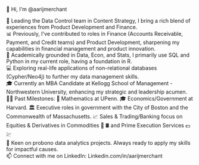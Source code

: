 👋 Hi, I'm @aarijmerchant

🧩 Leading the Data Control team in Content Strategy, I bring a rich blend of experiences from Product Development and Finance.
<br/>
📊 Previously, I've contributed to roles in Finance (Accounts Receivable, Payment, and Credit teams) and Product Development, sharpening my capabilities in financial management and product innovation.
<br/>
🌱 Academically grounded in Data, Econ, and Stats, I primarily use SQL and Python in my current role, having a foundation in R.
<br/>
:computer: Exploring real-life applications of non-relational databases (Cypher/Neo4j) to further my data management skills.
<br/>
🎓 Currently an MBA Candidate at Kellogg School of Management - Northwestern University, enhancing my strategic and leadership acumen.
<br/>
👨‍💻 Past Milestones:
:abacus: Mathematics at UPenn.
🎓 Economics/Government at Harvard.
🏛️ Executive roles in government with the City of Boston and the Commonwealth of Massachusetts.
📈 Sales & Trading/Banking focus on Equities & Derivatives in Commodities :corn: :oil_drum: and Prime Execution Services :dollar::chart:
<br/>
👀 Keen on probono data analytics projects. Always ready to apply my skills for impactful causes.
<br/>
📫 Connect with me on LinkedIn: Linkedin.com/in/aarijmerchant
<!---
aarijmerchant/aarijmerchant is a ✨ special ✨ repository because its `README.md` (this file) appears on your GitHub profile.
You can click the Preview link to take a look at your changes.
--->
